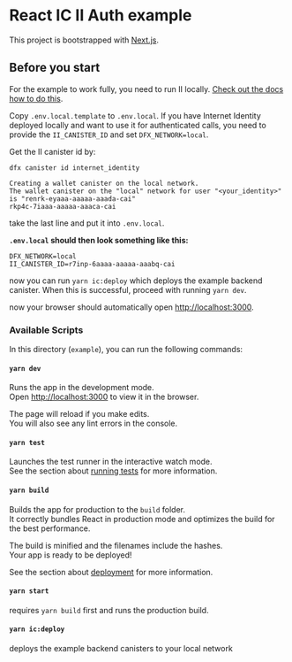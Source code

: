 # React IC II Auth example

This project is bootstrapped with [Next.js](https://nextjs.org/).

## Before you start

For the example to work fully, you need to run II locally. [Check out the docs how to do this](../docs/setup-internet-identity.md).

Copy `.env.local.template` to `.env.local`. If you have Internet Identity deployed locally
and want to use it for authenticated calls, you need to provide the `II_CANISTER_ID` and set `DFX_NETWORK=local`.

Get the II canister id by:

```
dfx canister id internet_identity

Creating a wallet canister on the local network.
The wallet canister on the "local" network for user "<your_identity>" is "renrk-eyaaa-aaaaa-aaada-cai"
rkp4c-7iaaa-aaaaa-aaaca-cai
```

take the last line and put it into `.env.local`.

**`.env.local` should then look something like this:**

```
DFX_NETWORK=local
II_CANISTER_ID=r7inp-6aaaa-aaaaa-aaabq-cai
```

now you can run `yarn ic:deploy` which deploys the example backend canister. When this is successful,
proceed with running `yarn dev`.

now your browser should automatically open [http://localhost:3000](http://localhost:3000).

### Available Scripts

In this directory (`example`), you can run the following commands:

#### `yarn dev`

Runs the app in the development mode.\
Open [http://localhost:3000](http://localhost:3000) to view it in the browser.

The page will reload if you make edits.\
You will also see any lint errors in the console.

#### `yarn test`

Launches the test runner in the interactive watch mode.\
See the section about [running tests](https://facebook.github.io/create-react-app/docs/running-tests)
for more information.

#### `yarn build`

Builds the app for production to the `build` folder.\
It correctly bundles React in production mode and optimizes the build for the best
performance.

The build is minified and the filenames include the hashes.\
Your app is ready to be deployed!

See the section about
[deployment](https://facebook.github.io/create-react-app/docs/deployment) for
more information.

#### `yarn start`

requires `yarn build` first and runs the production build.

#### `yarn ic:deploy`

deploys the example backend canisters to your local network
